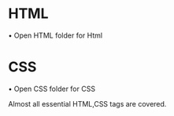 # HTML 

• Open HTML folder for Html

# CSS

• Open CSS folder for CSS

Almost all essential HTML,CSS tags are covered.